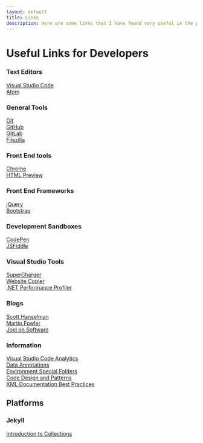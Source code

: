 ```yaml
---
layout: default
title: Links
description: Here are some links that I have found very useful in the past.
---
```


<h1>Useful Links for Developers</h1>

<h3>Text Editors</h3>
<a href="https://code.visualstudio.com/">Visual Studio Code</a><br/>
<a href="https://atom.io/">Atom</a><br/>

<h3>General Tools</h3>
<a href="https://git-scm.com/downloads">Git</a><br/>
<a href="https://github.com/">GitHub</a><br/>
<a href="https://about.gitlab.com/">GitLab</a><br/>
<a href="https://filezilla-project.org/">Filezilla</a><br/>

<h3>Front End tools</h3>
<a href="https://www.google.com/chrome/">Chrome</a><br/>
<a href="https://htmlpreview.github.io/">HTML Preview</a>

<h3>Front End Frameworks</h3>
<a href="https://jquery.com/download/">jQuery</a><br/>
<a href="https://getbootstrap.com/docs/4.1/getting-started/download/">Bootstrap</a><br/>

<h3>Development Sandboxes</h3>
<a href="https://codepen.io/">CodePen</a><br/>
<a href="https://jsfiddle.net/">JSFiddle</a><br/>

<h3>Visual Studio Tools</h3>
<a href="http://supercharger.tools/">SuperCharger</a><br/>
<a href="http://www.httrack.com/">Website Copier</a><br/>
<a href="http://www.getcodetrack.com/">.NET Performance Profiler</a><br/>

<h3>Blogs</h3>
<a href="https://www.hanselman.com/">Scott Hanselman</a><br/>
<a href="https://martinfowler.com/">Martin Fowler</a><br/>
<a href="https://www.joelonsoftware.com/">Joel on Software</a><br/>

<h3>Information</h3>
<a href="https://blogs.msdn.microsoft.com/zainnab/2011/05/25/code-metrics-class-coupling/">Visual Studio Code Analytics</a><br/>
<a href="https://msdn.microsoft.com/en-us/library/system.componentmodel.dataannotations(v=vs.110).aspx">Data Annotations</a><br/>
<a href="https://msdn.microsoft.com/en-us/library/system.environment.specialfolder(v=vs.110).aspx">Environment Special Folders</a><br/>
<a href="https://sourcemaking.com/">Code Design and Patterns</a><br/>
<a href="https://blog.rsuter.com/best-practices-for-writing-xml-documentation-phrases-in-c/">XML Documentation Best Practices</a><br/>

<h2>Platforms</h2>

<h3>Jekyll</h3>
<a href="https://learn.cloudcannon.com/jekyll/introduction-to-jekyll-collections/">Introduction to Collections</a><br/>
